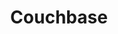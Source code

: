 ---
title: "Couchbase"
type: docs
weight: 1
description: > 
  Tools that work with Couchbase Sources.
---